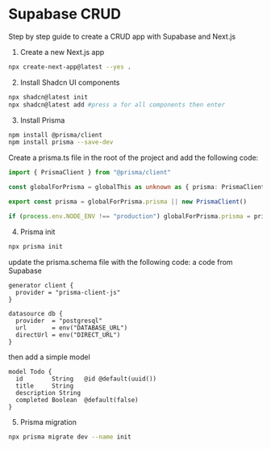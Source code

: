 # Supabase CRUD

Step by step guide to create a CRUD app with Supabase and Next.js

1. Create a new Next.js app

```bash
npx create-next-app@latest --yes .
```

2. Install Shadcn UI components

```bash
npx shadcn@latest init
npx shadcn@latest add #press a for all components then enter
```

3. Install Prisma

```bash
npm install @prisma/client
npm install prisma --save-dev
```

Create a prisma.ts file in the root of the project and add the following code:

```ts
import { PrismaClient } from "@prisma/client"

const globalForPrisma = globalThis as unknown as { prisma: PrismaClient }

export const prisma = globalForPrisma.prisma || new PrismaClient()

if (process.env.NODE_ENV !== "production") globalForPrisma.prisma = prisma
```

4. Prisma init

```bash
npx prisma init
```

update the prisma.schema file with the following code:
a code from Supabase
```prisma
generator client {
  provider = "prisma-client-js"
}

datasource db {
  provider  = "postgresql"
  url       = env("DATABASE_URL")
  directUrl = env("DIRECT_URL")
}
```
then add a simple model

```prisma
model Todo {
  id        String   @id @default(uuid())
  title     String
  description String
  completed Boolean  @default(false)
}
```
5. Prisma migration

```bash
npx prisma migrate dev --name init
```